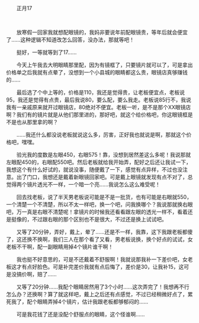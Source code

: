 <div id="sina_keyword_ad_area2" class="articalContent  ">
			<p STYLE="TEXT-INDENT: 2em">正月17</P>
<p STYLE="TEXT-INDENT: 2em">&nbsp;<wbr></P>
<p STYLE="TEXT-INDENT: 2em">
放寒假一回家我就想配眼镜的，我妈非要说年前配眼镜贵，等年后就会便宜了……这种逻辑不知道改怎么回答，没办法，那就等吧！</P>
<p STYLE="TEXT-INDENT: 2em">挺好，一等就等到了17……</P>
<p STYLE="TEXT-INDENT: 2em">
今天上午我去大明眼睛那里配，因为有镜框了，只要镜片就可以了，可是拿出价格单之后我就有点晕了，没想到一个小县城的眼睛都这么贵，眼镜店真够赚钱的……</P>
<p STYLE="TEXT-INDENT: 2em">
最后选了个中上等的，价格是110，我还是觉得贵，让老板便宜点，老板说95，我还是觉得有点贵，最后我说80，要么配，要么我走。老板说85行不，我说我有一亲戚原来就开过眼镜店，80绝对不便宜。老板一听，是不是那个XX眼镜店啊？我们有的镜片就是从他们那里进的，那好吧，就这个给价格吧，你这眼镜框是不是也从那里拿的啊？</P>
<p STYLE="TEXT-INDENT: 2em">
……我还什么都没说老板就说这么多，厉害，正好我也就说是啊，那就这个价格吧，嘿嘿。</P>
<p STYLE="TEXT-INDENT: 2em">
验光我的度数是左眼450，右眼575！靠，没想到居然差这么多呢！我说那就左眼配450的，右眼配550吧。然后老板就给我开始弄，配好之后还让我试一下，我想这个有什么好试的，就说没事，随便戴了一下，感觉有点异样，不过也没注意。出了门口，我想还是戴着新眼镜回家吧。可是戴上眼镜就发现有点不对了，总觉得两个镜片透光不一样，一个暗一个亮……我说怎么这么难受呢！</P>
<p STYLE="TEXT-INDENT: 2em">
回去找老板，说了半天男老板说可能是不是一批货，也有可能是右眼就550，一个清楚一个不清楚，所以不太一样吧，换一个吧，问我换哪个？我说那就换右眼吧，万一真是右眼不清楚呢！拿镜片的时候我还看看跟左眼的透光一样不，看着还是挺像的，不过跟右眼的那个区别也不是很大，不过还是换上试试吧。</P>
<p STYLE="TEXT-INDENT: 2em">
又等了20分钟，弄好，戴上，晕了……还是不一样，我靠，这下我跟老板都傻了，这还换不换啊，我们三人在那个看了又看，男老板说换，换个好点的试试，女老板不干啊，配一副眼睛用掉4个镜片谁干啊！</P>
<p STYLE="TEXT-INDENT: 2em">
我也挺不好意思的，可是不还戴着不舒服啊！我就说那我补一下差价吧，女老板这才有点好脸色。可是补完差价我就有点后悔了，差价是30，让我补15，这可是没搞价啊，赔了……</P>
<p STYLE="TEXT-INDENT: 2em">
又等了20分钟……我配个眼睛居然用了3个小时……这次弄完了！我想再不行怎么办？还换啊？算了就这样吧，戴上之后还有点感觉，不过已经稍微好点了，累死我了，配个眼睛弄掉4个镜片，估计我跟老板都够郁闷的……</P>
<p STYLE="TEXT-INDENT: 2em">可是我花钱了还是没配个舒服点的眼睛，这个怪谁啊……</P>							
		</div>